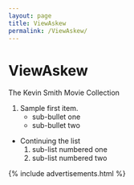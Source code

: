 ```yaml
---
layout: page
title: ViewAskew
permalink: /ViewAskew/
---
```


# ViewAskew
The Kevin Smith Movie Collection

1.  Sample first item.
    * sub-bullet one
    * sub-bullet two

*  Continuing the list
    1. sub-list numbered one
    2. sub-list numbered two


  {% include advertisements.html %}
  
